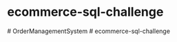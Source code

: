 ﻿# ecommerce-sql-challenge
#   O r d e r M a n a g e m e n t S y s t e m  
 #   e c o m m e r c e - s q l - c h a l l e n g e  
 